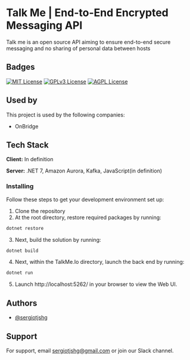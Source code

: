 # Talk Me | End-to-End Encrypted Messaging API

Talk me is an open source API aiming to ensure end-to-end secure messaging and no sharing of personal data between hosts


## Badges

[![MIT License](https://img.shields.io/badge/License-MIT-green.svg)](https://choosealicense.com/licenses/mit/)
[![GPLv3 License](https://img.shields.io/badge/License-GPL%20v3-yellow.svg)](https://opensource.org/licenses/)
[![AGPL License](https://img.shields.io/badge/license-AGPL-blue.svg)](http://www.gnu.org/licenses/agpl-3.0)

    
## Used by


This project is used by the following companies:

- OnBridge


## Tech Stack

**Client:** In definition

**Server:** .NET 7, Amazon Aurora, Kafka, JavaScript(in definition)


### Installing
Follow these steps to get your development environment set up:
1. Clone the repository
2. At the root directory, restore required packages by running:
```csharp
dotnet restore
```
3. Next, build the solution by running:
```csharp
dotnet build
```
4. Next, within the TalkMe.Io directory, launch the back end by running:
```csharp
dotnet run
```
5. Launch http://localhost:5262/ in your browser to view the Web UI.
    
## Authors

- [@sergiotjshg](https://www.github.com/sergiotjshg)


## Support

For support, email sergiotjshg@gmail.com or join our Slack channel.

